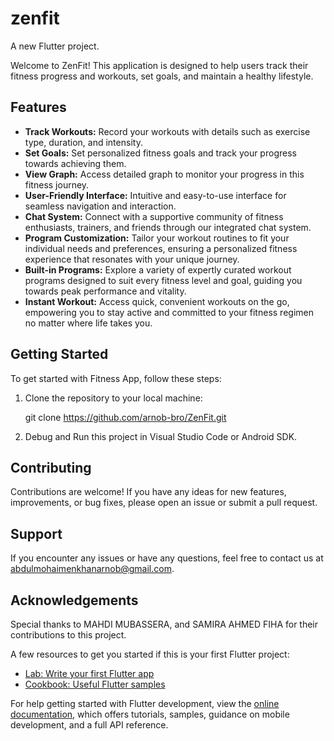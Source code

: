 # zenfit

A new Flutter project.

Welcome to ZenFit! 
This application is designed to help users track their fitness progress and workouts, set goals, and maintain a healthy lifestyle.

## Features

- **Track Workouts:** Record your workouts with details such as exercise type, duration, and intensity.
- **Set Goals:** Set personalized fitness goals and track your progress towards achieving them.
- **View Graph:** Access detailed graph to monitor your progress in this fitness journey.
- **User-Friendly Interface:** Intuitive and easy-to-use interface for seamless navigation and interaction.
- **Chat System:** Connect with a supportive community of fitness enthusiasts, trainers, and friends through our integrated chat system.
- **Program Customization:** Tailor your workout routines to fit your individual needs and preferences, ensuring a personalized fitness experience that resonates with your unique journey.
- **Built-in Programs:** Explore a variety of expertly curated workout programs designed to suit every fitness level and goal, guiding you towards peak performance and vitality.
- **Instant Workout:** Access quick, convenient workouts on the go, empowering you to stay active and committed to your fitness regimen no matter where life takes you.


## Getting Started

To get started with Fitness App, follow these steps:

1. Clone the repository to your local machine:

    git clone https://github.com/arnob-bro/ZenFit.git

2. Debug and Run this project in Visual Studio Code or Android SDK.

## Contributing
Contributions are welcome! If you have any ideas for new features, improvements, or bug fixes, please open an issue or submit a pull request.

## Support
If you encounter any issues or have any questions, feel free to contact us at abdulmohaimenkhanarnob@gmail.com.


## Acknowledgements
Special thanks to MAHDI MUBASSERA, and SAMIRA AHMED FIHA for their contributions to this project.



A few resources to get you started if this is your first Flutter project:

- [Lab: Write your first Flutter app](https://docs.flutter.dev/get-started/codelab)
- [Cookbook: Useful Flutter samples](https://docs.flutter.dev/cookbook)

For help getting started with Flutter development, view the
[online documentation](https://docs.flutter.dev/), which offers tutorials,
samples, guidance on mobile development, and a full API reference.
